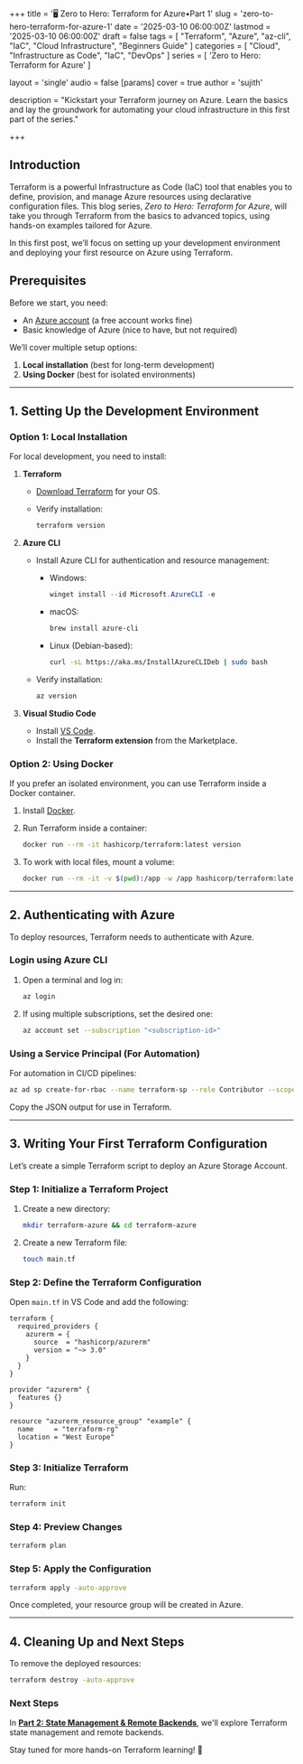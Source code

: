 +++
title = '🖥️ Zero to Hero: Terraform for Azure•Part 1'
slug = 'zero-to-hero-terraform-for-azure-1'
date = '2025-03-10 06:00:00Z'
lastmod = '2025-03-10 06:00:00Z'
draft = false
tags = [
  "Terraform",
  "Azure",
  "az-cli",
  "IaC",
  "Cloud Infrastructure",
  "Beginners Guide"
]
categories = [
  "Cloud",
  "Infrastructure as Code",
  "IaC",
  "DevOps"
]
series = [
  'Zero to Hero: Terraform for Azure'
]

layout = 'single'
audio = false
[params]
    cover = true
    author = 'sujith'
    
description = "Kickstart your Terraform journey on Azure. Learn the basics and lay the groundwork for automating your cloud infrastructure in this first part of the series."


+++

## **Introduction**

Terraform is a powerful Infrastructure as Code (IaC) tool that enables you to define, provision, and manage Azure resources using declarative configuration files. This blog series, _Zero to Hero: Terraform for Azure_, will take you through Terraform from the basics to advanced topics, using hands-on examples tailored for Azure.

In this first post, we’ll focus on setting up your development environment and deploying your first resource on Azure using Terraform.

## **Prerequisites**

Before we start, you need:

- An [Azure account](https://azure.microsoft.com/en-us/free/) (a free account works fine)
- Basic knowledge of Azure (nice to have, but not required)

We’ll cover multiple setup options:

1. **Local installation** (best for long-term development)
2. **Using Docker** (best for isolated environments)

---

## **1. Setting Up the Development Environment**

### **Option 1: Local Installation**

For local development, you need to install:

1. **Terraform**
   - [Download Terraform](https://developer.hashicorp.com/terraform/downloads) for your OS.
   - Verify installation:

     ```sh
     terraform version
     ```

2. **Azure CLI**

   - Install Azure CLI for authentication and resource management:
     - Windows:

       ```powershell
       winget install --id Microsoft.AzureCLI -e
       ```

     - macOS:

       ```sh
       brew install azure-cli
       ```

     - Linux (Debian-based):

       ```sh
       curl -sL https://aka.ms/InstallAzureCLIDeb | sudo bash
       ```

   - Verify installation:

     ```sh
     az version
     ```

3. **Visual Studio Code**
   - Install [VS Code](https://code.visualstudio.com/download).
   - Install the **Terraform extension** from the Marketplace.

### **Option 2: Using Docker**

If you prefer an isolated environment, you can use Terraform inside a Docker container.

1. Install [Docker](https://www.docker.com/products/docker-desktop).
2. Run Terraform inside a container:

   ```sh
   docker run --rm -it hashicorp/terraform:latest version
   ```

3. To work with local files, mount a volume:

   ```sh
   docker run --rm -it -v $(pwd):/app -w /app hashicorp/terraform:latest init
   ```

---

## **2. Authenticating with Azure**

To deploy resources, Terraform needs to authenticate with Azure.

### **Login using Azure CLI**

1. Open a terminal and log in:

   ```sh
   az login
   ```

2. If using multiple subscriptions, set the desired one:

   ```sh
   az account set --subscription "<subscription-id>"
   ```

### **Using a Service Principal (For Automation)**

For automation in CI/CD pipelines:

```sh
az ad sp create-for-rbac --name terraform-sp --role Contributor --scopes /subscriptions/<subscription-id> --sdk-auth
```

Copy the JSON output for use in Terraform.

---

## **3. Writing Your First Terraform Configuration**

Let’s create a simple Terraform script to deploy an Azure Storage Account.

### **Step 1: Initialize a Terraform Project**

1. Create a new directory:

   ```sh
   mkdir terraform-azure && cd terraform-azure
   ```

2. Create a new Terraform file:

   ```sh
   touch main.tf
   ```

### **Step 2: Define the Terraform Configuration**

Open `main.tf` in VS Code and add the following:

```hcl
terraform {
  required_providers {
    azurerm = {
      source  = "hashicorp/azurerm"
      version = "~> 3.0"
    }
  }
}

provider "azurerm" {
  features {}
}

resource "azurerm_resource_group" "example" {
  name     = "terraform-rg"
  location = "West Europe"
}
```

### **Step 3: Initialize Terraform**

Run:

```sh
terraform init
```

### **Step 4: Preview Changes**

```sh
terraform plan
```

### **Step 5: Apply the Configuration**

```sh
terraform apply -auto-approve
```

Once completed, your resource group will be created in Azure.

---

## **4. Cleaning Up and Next Steps**

To remove the deployed resources:

```sh
terraform destroy -auto-approve
```

### **Next Steps**

In **[Part 2: State Management & Remote Backends](../../08/zero-to-hero-terraform-for-azure-2/)**, we'll explore Terraform state management and remote backends.

Stay tuned for more hands-on Terraform learning! 🚀

